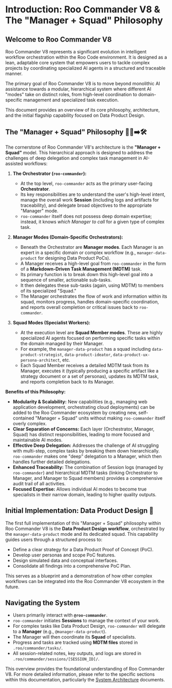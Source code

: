 # Introduction: Roo Commander V8 & The "Manager + Squad" Philosophy

## Welcome to Roo Commander V8

Roo Commander V8 represents a significant evolution in intelligent workflow orchestration within the Roo Code environment. It is designed as a lean, adaptable core system that empowers users to tackle complex projects by coordinating specialized AI agents in a structured and traceable manner.

The primary goal of Roo Commander V8 is to move beyond monolithic AI assistance towards a modular, hierarchical system where different AI "modes" take on distinct roles, from high-level coordination to domain-specific management and specialized task execution.

This document provides an overview of its core philosophy, architecture, and the initial flagship capability focused on Data Product Design.

## The "Manager + Squad" Philosophy 🧑‍💼➡️🛠️

The cornerstone of Roo Commander V8's architecture is the **"Manager + Squad"** model. This hierarchical approach is designed to address the challenges of deep delegation and complex task management in AI-assisted workflows:

1.  **The Orchestrator (`roo-commander`):**
    *   At the top level, `roo-commander` acts as the primary user-facing **Orchestrator**.
    *   Its key responsibilities are to understand the user's high-level intent, manage the overall work **Session** (including logs and artifacts for traceability), and delegate broad objectives to the appropriate "Manager" mode.
    *   `roo-commander` itself does not possess deep domain expertise; instead, it knows *which Manager to call* for a given type of complex task.

2.  **Manager Modes (Domain-Specific Orchestrators):**
    *   Beneath the Orchestrator are **Manager modes**. Each Manager is an expert in a specific domain or complex workflow (e.g., `manager-data-product` for designing Data Product PoCs).
    *   A Manager receives a high-level goal from `roo-commander` in the form of a **Markdown-Driven Task Management (MDTM)** task.
    *   Its primary function is to break down this high-level goal into a sequence of smaller, actionable sub-tasks.
    *   It then delegates these sub-tasks (again, using MDTM) to members of its specialized "Squad."
    *   The Manager orchestrates the flow of work and information within its squad, monitors progress, handles domain-specific coordination, and reports overall completion or critical issues back to `roo-commander`.

3.  **Squad Modes (Specialist Workers):**
    *   At the execution level are **Squad Member modes**. These are highly specialized AI agents focused on performing specific tasks within the domain managed by their Manager.
    *   For example, the `manager-data-product` has a squad including `data-product-strategist`, `data-product-ideator`, `data-product-ux-persona-architect`, etc.
    *   Each Squad Member receives a detailed MDTM task from its Manager, executes it (typically producing a specific artifact like a strategy document or a set of personas), updates its MDTM task, and reports completion back to its Manager.

**Benefits of this Philosophy:**

*   **Modularity & Scalability:** New capabilities (e.g., managing web application development, orchestrating cloud deployments) can be added to the Roo Commander ecosystem by creating new, self-contained "Manager + Squad" units without making `roo-commander` itself overly complex.
*   **Clear Separation of Concerns:** Each layer (Orchestrator, Manager, Squad) has distinct responsibilities, leading to more focused and maintainable AI modes.
*   **Effective Deep Delegation:** Addresses the challenge of AI struggling with multi-step, complex tasks by breaking them down hierarchically. `roo-commander` makes one "deep" delegation to a Manager, which then handles further detailed delegations.
*   **Enhanced Traceability:** The combination of Session logs (managed by `roo-commander`) and hierarchical MDTM tasks (linking Orchestrator to Manager, and Manager to Squad members) provides a comprehensive audit trail of all activities.
*   **Focused Expertise:** Allows individual AI modes to become true specialists in their narrow domain, leading to higher quality outputs.

## Initial Implementation: Data Product Design 🚀

The first full implementation of this "Manager + Squad" philosophy within Roo Commander V8 is the **Data Product Design workflow**, orchestrated by the `manager-data-product` mode and its dedicated squad. This capability guides users through a structured process to:

*   Define a clear strategy for a Data Product Proof of Concept (PoC).
*   Develop user personas and scope PoC features.
*   Design simulated data and conceptual interfaces.
*   Consolidate all findings into a comprehensive PoC Plan.

This serves as a blueprint and a demonstration of how other complex workflows can be integrated into the Roo Commander V8 ecosystem in the future.

## Navigating the System

*   Users primarily interact with **`@roo-commander`**.
*   `roo-commander` initiates **Sessions** to manage the context of your work.
*   For complex tasks like Data Product Design, `roo-commander` will delegate to a **Manager** (e.g., `@manager-data-product`).
*   The Manager will then coordinate its **Squad** of specialists.
*   Progress and tasks are tracked using **MDTM files** stored in `.roo/commander/tasks/`.
*   All session-related notes, key outputs, and logs are stored in `.roo/commander/sessions/[SESSION_ID]/`.

This overview provides the foundational understanding of Roo Commander V8. For more detailed information, please refer to the specific sections within this documentation, particularly the [System Architecture](./../architecture/README.md) documents.